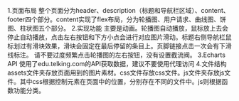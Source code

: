 1.页面布局
  整个页面分为header、description（标题和导航栏区域）、content、footer四个部分。content实现了flex布局，分为轮播图、用户请求、曲线图、饼图、柱状图五个部分。
2.实现功能
  主要是动画。轮播图自动播放，鼠标放上去会停止自动播放，点击左右按钮和下方小点会进行对应图片滑动。标题右侧导航栏鼠标划过有滑块效果，滑块会固定在最后停留的条目上。页脚链接点击一次会有下滑线标注。
  请不要过度频繁点击轮播图的左右按钮，没有设置截流阀。
3.Echarts API
  使用了edu.telking.com的API获取数据，建议不要使用代理访问
4.文件结构
  assets文件夹存放页面用到的图片素材。css文件存放css文件。js文件夹存放js文件。其中css根据控制元素在页面中的位置，分别存在不同的文件中。js则根据函数功能分类。
